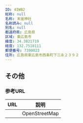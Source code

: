 ```yaml
---
ID: 4IWB2
総称: null
名称: 末釜神社
名称読み: null
別名: null
都道府県: 広島県
区域: 東広島市
緯度: 34.3821719
経度: 132.7518111
郵便番号: 7390023
住所: 広島県東広島市西条町下三永２３９２
---
```


## その他

### 参考URL

| URL | 説明          |
| --- | ------------- |
|     | OpenStreetMap |
